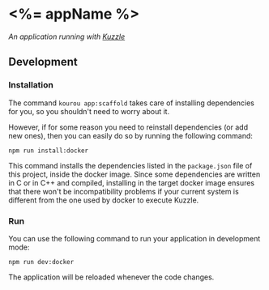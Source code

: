 # <%= appName %>

_An application running with [Kuzzle](https://github.com/kuzzleio/kuzzle)_

## Development

### Installation

The command `kourou app:scaffold` takes care of installing dependencies for you, so you shouldn't need to worry about it.

However, if for some reason you need to reinstall dependencies (or add new ones), then you can easily do so by running the following command:

`npm run install:docker`

This command installs the dependencies listed in the `package.json` file of this project, inside the docker image. Since some dependencies are written in C or in C++ and compiled, installing in the target docker image ensures that there won't be incompatibility problems if your current system is different from the one used by docker to execute Kuzzle.

### Run

You can use the following command  to run your application in development mode:

`npm run dev:docker`

The application will be reloaded whenever the code changes.
